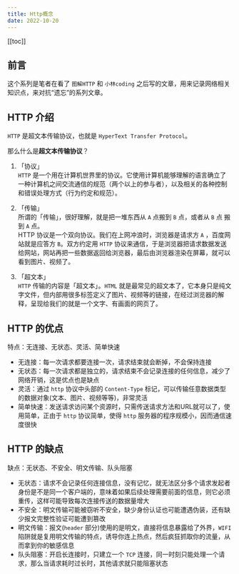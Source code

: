 ```yaml
---
title: Http概念
date: 2022-10-20
---
```




[[toc]]

## 前言

这个系列是笔者在看了 `图解HTTP` 和 `小林coding` 之后写的文章，用来记录网络相关知识点，来对抗“遗忘”的系列文章。
## HTTP 介绍
`HTTP` 是超文本传输协议，也就是 `HyperText Transfer Protocol`。  

那么什么是**超文本传输协议**？  

1. 「协议」  
`HTTP` 是一个用在计算机世界里的协议。它使用计算机能够理解的语言确立了一种计算机之间交流通信的规范（两个以上的参与者），以及相关的各种控制和错误处理方式（行为约定和规范）。 

2. 「传输」  
所谓的「传输」，很好理解，就是把一堆东西从 `A` 点搬到 `B` 点，或者从 `B` 点 搬到 `A` 点。  
HTTP 协议是一个双向协议。我们在上网冲浪时，浏览器是请求方 `A` ，百度网站就是应答方 `B`。双方约定用 `HTTP` 协议来通信，于是浏览器把请求数据发送给网站，网站再把一些数据返回给浏览器，最后由浏览器渲染在屏幕，就可以看到图片、视频了。  

3. 「超文本」  
`HTTP` 传输的内容是「超文本」。`HTML` 就是最常见的超文本了，它本身只是纯文字文件，但内部用很多标签定义了图片、视频等的链接，在经过浏览器的解释，呈现给我们的就是一个文字、有画面的网页了。

## HTTP 的优点
特点：无连接、无状态、灵活、简单快速

- 无连接：每一次请求都要连接一次，请求结束就会断掉，不会保持连接  
- 无状态：每一次请求都是独立的，请求结束不会记录连接的任何信息，减少了网络开销，这是优点也是缺点  
- 灵活：通过 `http` 协议中头部的 `Content-Type` 标记，可以传输任意数据类型的数据对象(文本、图片、视频等等)，非常灵活  
- 简单快速：发送请求访问某个资源时，只需传送请求方法和URL就可以了，使用简单，正由于 `http` 协议简单，使得 `http` 服务器的程序规模小，因而通信速度很快  

## HTTP 的缺点
缺点：无状态、不安全、明文传输、队头阻塞  

- 无状态：请求不会记录任何连接信息，没有记忆，就无法区分多个请求发起者身份是不是同一个客户端的，意味着如果后续处理需要前面的信息，则它必须重传，这样可能导致每次连接传送的数据量增大  
- 不安全：明文传输可能被窃听不安全，缺少身份认证也可能遭遇伪装，还有缺少报文完整性验证可能遭到篡改  
- 明文传输：报文(`header` 部分)使用的是明文，直接将信息暴露给了外界，`WIFI` 陷阱就是复用明文传输的特点，诱导你连上热点，然后疯狂抓取你的流量，从而拿到你的敏感信息  
- 队头阻塞：开启长连接时，只建立一个 `TCP` 连接，同一时刻只能处理一个请求，那么当请求耗时过长时，其他请求就只能阻塞状态
